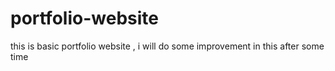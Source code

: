 # portfolio-website
this is basic portfolio website  , i will do some improvement in  this after some time
